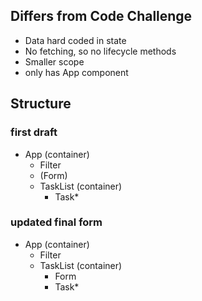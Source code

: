 ## Differs from Code Challenge
- Data hard coded in state
- No fetching, so no lifecycle methods
- Smaller scope
- only has App component

## Structure

### first draft
- App (container)
    - Filter
    - (Form)
    - TaskList (container)
        - Task*

### updated final form
- App (container)
    - Filter
    - TaskList (container)
        - Form
        - Task*